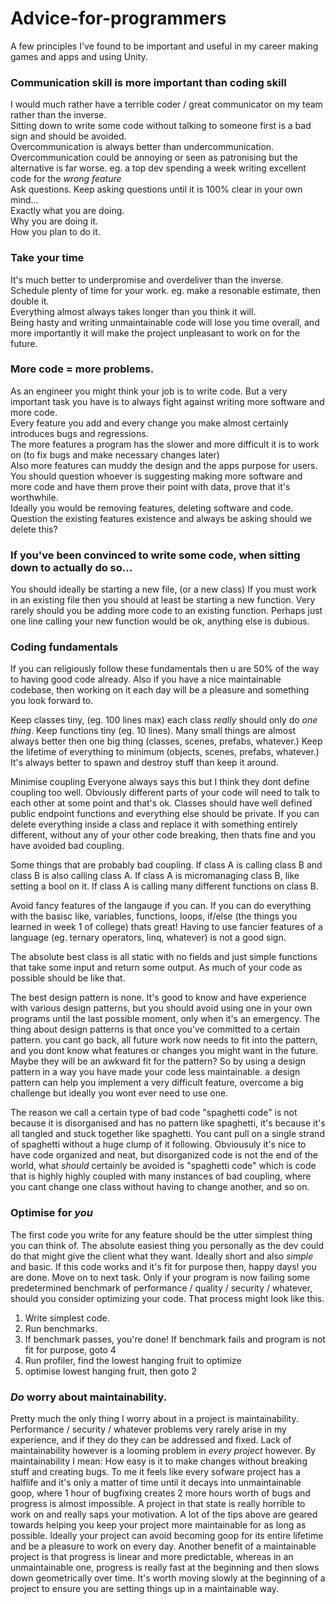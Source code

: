 # Advice-for-programmers
A few principles I've found to be important and useful in my career making games and apps and using Unity.  

### Communication skill is more important than coding skill
I would much rather have a terrible coder / great communicator on my team rather than the inverse.  
Sitting down to write some code without talking to someone first is a bad sign and should be avoided.  
Overcommunication is always better than undercommunication. Overcommunication could be annoying or seen as patronising but the alternative is far worse. eg. a top dev spending a week writing excellent code for the *wrong feature*  
Ask questions. Keep asking questions until it is 100% clear in your own mind...  
Exactly what you are doing.  
Why you are doing it.  
How you plan to do it.  

### Take your time
It's much better to underpromise and overdeliver than the inverse.  
Schedule plenty of time for your work. eg. make a resonable estimate, then double it.  
Everything almost always takes longer than you think it will.  
Being hasty and writing unmaintainable code will lose you time overall, and more importantly it will make the project unpleasant to work on for the future.  

### More code = more problems.
As an engineer you might think your job is to write code. But a very important task you have is to always fight against writing more software and more code.  
Every feature you add and every change you make almost certainly introduces bugs and regressions.  
The more features a program has the slower and more difficult it is to work on (to fix bugs and make necessary changes later)  
Also more features can muddy the design and the apps purpose for users.  
You should question whoever is suggesting making more software and more code and have them prove their point with data, prove that it's worthwhile.  
Ideally you would be removing features, deleting software and code. Question the existing features existence and always be asking should we delete this?  

### If you've been convinced to write some code, when sitting down to actually do so...
You should ideally be starting a new file, (or a new class)
If you must work in an existing file then you should at least be starting a new function.
Very rarely should you be adding more code to an existing function. Perhaps just one line calling your new function would be ok, anything else is dubious.

### Coding fundamentals
If you can religiously follow these fundamentals then u are 50% of the way to having good code already.
Also if you have a nice maintainable codebase, then working on it each day will be a pleasure and something you look forward to.

Keep classes tiny, (eg. 100 lines max) each class *really* should only do *one thing*.
Keep functions tiny (eg. 10 lines).
Many small things are almost always better then one big thing (classes, scenes, prefabs, whatever.)
Keep the lifetime of everything to minimum (objects, scenes, prefabs, whatever.) It's always better to spawn and destroy stuff than keep it around.

Minimise coupling
Everyone always says this but I think they dont define coupling too well. Obviously different parts of your code will need to talk to each other at some point and that's ok.
Classes should have well defined public endpoint functions and everything else should be private.
If you can delete everything inside a class and replace it with something entirely different, without any of your other code breaking, then thats fine and you have avoided bad coupling.

Some things that are probably bad coupling.
If class A is calling class B and class B is also calling class A.
If class A is micromanaging class B, like setting a bool on it.
If class A is calling many different functions on class B.

Avoid fancy features of the langauge if you can.
If you can do everything with the basisc like, variables, functions, loops, if/else (the things you learned in week 1 of college) thats great! Having to use fancier features of a language (eg. ternary operators, linq, whatever) is not a good sign.

The absolute best class is all static with no fields and just simple functions that take some input and return some output. As much of your code as possible should be like that.

The best design pattern is none.
It's good to know and have experience with various design patterns, but you should avoid using one in your own programs until the last possible moment, only when it's an emergency. The thing about design patterns is that once you've committed to a certain pattern. you cant go back, all future work now needs to fit into the pattern, and you dont know what features or changes you might want in the future. Maybe they will be an awkward fit for the pattern? So by using a design pattern in a way you have made your code less maintainable.
a design pattern can help you implement a very difficult feature, overcome a big challenge but ideally you wont ever need to use one.

The reason we call a certain type of bad code "spaghetti code" is not because it is disorganised and has no pattern like spaghetti, it's because it's all tangled and stuck together like spaghetti. You cant pull on a single strand of spaghetti without a huge clump of it following.
Obviousuly it's nice to have code organized and neat, but disorganized code is not the end of the world, what *should* certainly be avoided is "spaghetti code" which is code that is highly highly coupled with many instances of bad coupling, where you cant change one class without having to change another, and so on.

### Optimise for *you*
The first code you write for any feature should be the utter simplest thing you can think of. The absolute easiest thing you personally as the dev could do that might give the client what they want. Ideally short and also *simple* and basic.
If this code works and it's fit for purpose then, happy days! you are done. Move on to next task. Only if your program is now failing some predetermined benchmark of performance / quality / security / whatever, should you consider optimizing your code.
That process might look like this.
1. Write simplest code.
2. Run benchmarks.
3. If benchmark passes, you're done! If benchmark fails and program is not fit for purpose, goto 4
4. Run profiler, find the lowest hanging fruit to optimize
5. optimise lowest hanging fruit, then goto 2

### *Do* worry about maintainability.
Pretty much the only thing I worry about in a project is maintainability. Performance / security / whatever problems very rarely arise in my experience, and if they do they can be addressed and fixed.
Lack of maintainability however is a looming problem in *every project* however.
By maintainability I mean: How easy is it to make changes without breaking stuff and creating bugs.
To me it feels like every sofware project has a halflife and it's only a matter of time until it decays into unmaintainable goop, where 1 hour of bugfixing creates 2 more hours worth of bugs and progress is almost impossible. A project in that state is really horrible to work on and really saps your motivation.
A lot of the tips above are geared towards helping you keep your project more maintainable for as long as possible. Ideally your project can avoid becoming goop for its entire lifetime and be a pleasure to work on every day. Another benefit of a maintainable project is that progress is linear and more predictable, whereas in an unmaintainable one, progress is really fast at the beginning and then slows down geometrically over time. It's worth moving slowly at the beginning of a project to ensure you are setting things up in a maintainable way. 


